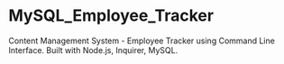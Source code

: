 # MySQL_Employee_Tracker
Content Management System - Employee Tracker using Command Line Interface. Built with Node.js, Inquirer, MySQL.
